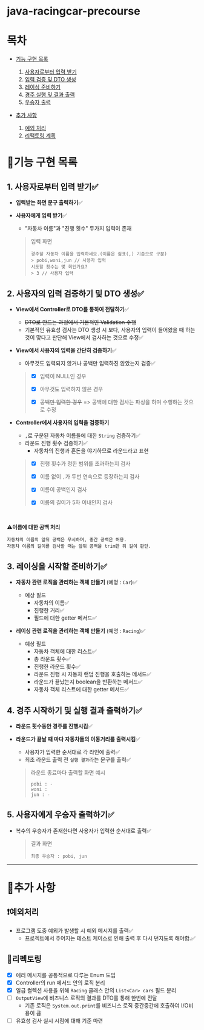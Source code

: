 # java-racingcar-precourse

# 목차

- [기능 구현 목록](#기능-구현-목록)
    1. [사용자로부터 입력 받기](#1-사용자로부터-입력-받기)
    2. [입력 검증 및 DTO 생성](#2-사용자의-입력-검증하기-및-dto-생성)
    3. [레이싱 준비하기](#3-레이싱을-시작할-준비하기)
    4. [경주 실행 및 결과 출력](#4-경주-시작하기-및-실행-결과-출력하기)
    5. [우승자 출력](#5-사용자에게-우승자-출력하기)

- [추가 사항](#추가-사항)
    1. [예외 처리](#예외처리)
    2. [리팩토링 계획](#리펙토링)

# 📄기능 구현 목록

## 1. 사용자로부터 입력 받기✅

- **입력받는 화면 문구 출력하기**✅


- **사용자에게 입력 받기**✅
    - "자동차 이름"과 "진행 횟수" 두가지 입력이 존재

  > 입력 화면
  > ```
  > 경주할 자동차 이름을 입력하세요.(이름은 쉼표(,) 기준으로 구분)
  > > pobi,woni,jun // 사용자 입력
  > 시도할 횟수는 몇 회인가요?
  > > 3 // 사용자 입력
  > ```

## 2. 사용자의 입력 검증하기 및 DTO 생성✅

- **View에서 Controller로 DTO를 통하여 전달하기**✅
    - ~~DTO로 만드는 과정에서 기본적인 Validation 수행~~
    - 기본적인 유효성 검사는 DTO 생성 시 보다, 사용자의 입력이 들어왔을 때 하는 것이 맞다고 판단해 View에서 검사하는 것으로 수정✅


- **View에서 사용자의 입력을 간단히 검증하기**✅
    - 아무것도 입력되지 않거나 공백만 입력하진 않았는지 검증✅

  > - [x] 입력이 NULL인 경우
  >
  > - [x] 아무것도 입력하지 않은 경우
  >
  > - [x] ~~공백만 입력한 경우~~ => 공백에 대한 검사는 파싱을 하며 수행하는 것으로 수정


- **Controller에서 사용자의 입력을 검증하기**
    - `,`로 구분된 자동차 이름들에 대한 `String` 검증하기✅
    - 라운드 진행 횟수 검증하기✅
        - 자동차의 진행과 혼돈을 야기하므로 라운드라고 표현

  > - [x] 진행 횟수가 정한 범위를 초과하는지 검사
  >
  > - [x] 이름 없이 `,`가 두번 연속으로 등장하는지 검사
  >
  > - [x] 이름이 공백인지 검사
  >
  > - [x] 이름의 길이가 5자 이내인지 검사

<br>

**⚠️이름에 대한 공백 처리**

    자동차의 이름의 앞뒤 공백은 무시하며, 중간 공백은 허용.
    자동차 이름의 길이를 검사할 때는 앞뒤 공백을 trim한 뒤 길이 판단.

## 3. 레이싱을 시작할 준비하기✅

- **자동차 관련 로직을 관리하는 객체 만들기** (예명 : `Car`)✅
    - 예상 필드
        - 자동차의 이름✅
        - 진행한 거리✅
        - 필드에 대한 getter 메서드✅


- **레이싱 관련 로직을 관리하는 객체 만들기** (예명 : `Racing`)✅
    - 예상 필드
        - 자동차 객체에 대한 리스트✅
        - 총 라운드 횟수✅
        - 진행한 라운드 횟수✅
        - 라운드 진행 시 자동차 랜덤 진행을 호출하는 메서드✅
        - 라운드가 끝났는지 boolean을 반환하는 메서드✅
        - 자동차 객체 리스트에 대한 getter 메서드✅

## 4. 경주 시작하기 및 실행 결과 출력하기✅

- **라운드 횟수동안 경주를 진행시킴**✅


- **라운드가 끝날 때 마다 자동차들의 이동거리를 출력시킴**✅
    - 사용자가 입력한 순서대로 각 라인에 출력✅
    - 최초 라운드 출력 전 `실행 결과`라는 문구를 출력✅

  > 라운드 종료마다 출력할 화면 예시
  >   ```text
  >   pobi : -
  >   woni : 
  >   jun : -
  > 
  >   ```

## 5. 사용자에게 우승자 출력하기✅

- 복수의 우승자가 존재한다면 사용자가 입력한 순서대로 출력✅

  > 결과 화면
  > ```text
  > 최종 우승자 : pobi, jun
  > ```

---

# 🤔추가 사항

## ❗️예외처리

- 프로그램 도중 예외가 발생할 시 예외 메시지를 출력✅
    - 프로젝트에서 주어지는 테스트 케이스로 인해 출력 후 다시 던지도록 해야함.✅

## 🔧리펙토링

- [x] 에러 메시지를 공통적으로 다루는 Enum 도입
- [x] Controller의 run 메서드 안의 로직 분리
- [x] 일급 컬렉션 사용을 위해 `Racing` 클래스 안의 `List<Car> cars` 필드 분리
- [ ] `OutputView`에 비즈니스 로직의 결과를 DTO를 통해 한번에 전달
    - 기존 로직은 `System.out.print`를 비즈니스 로직 중간중간에 호출하여 I/O비용이 큼
- [ ] 유효성 검사 실시 시점에 대해 기준 마련
